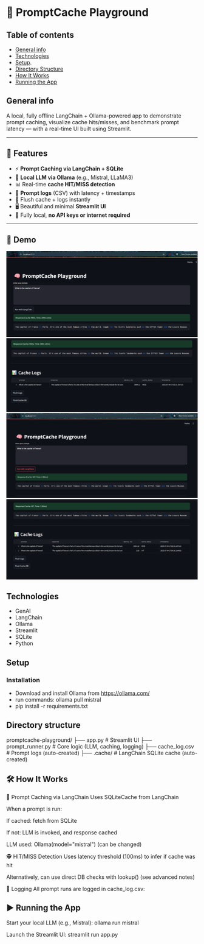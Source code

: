 # 🧠 PromptCache Playground

## Table of contents
* [General info](#general-info)
* [Technologies](#technologies)
* [Setup](#setup).
* [Directory Structure](#directory-structure)
* [How It Works](#How-It-Works)
* [Running the App](#Running-the-App)

## General info
A local, fully offline LangChain + Ollama-powered app to demonstrate prompt caching, visualize cache hits/misses, and benchmark prompt latency — with a real-time UI built using Streamlit.

---

## 🚀 Features

- ⚡ **Prompt Caching via LangChain + SQLite**
- 🧠 **Local LLM via Ollama** (e.g., Mistral, LLaMA3)
- 📊 Real-time **cache HIT/MISS detection**
- 📝 **Prompt logs** (CSV) with latency + timestamps
- 🧹 Flush cache + logs instantly
- 🖥️ Beautiful and minimal **Streamlit UI**
- 🔁 Fully local, **no API keys or internet required**

---

## 📸 Demo

![App Demo](assets/demo/caching1.PNG)
![App Demo](assets/demo/caching2.PNG)
![App Demo](assets/demo/caching3.PNG)
![App Demo](assets/demo/caching4.PNG)

## Technologies
* GenAI
* LangChain
* Ollama
* Streamlit
* SQLite
* Python

## Setup
### Installation 
* Download and install Ollama from https://ollama.com/
* run commands: 
    ollama pull mistral
* pip install -r requirements.txt

## Directory structure
promptcache-playground/
├── app.py                  # Streamlit UI
├── prompt_runner.py        # Core logic (LLM, caching, logging)
├── cache_log.csv           # Prompt logs (auto-created)
├── .cache/                 # LangChain SQLite cache (auto-created)

## 🛠️ How It Works
🔁 Prompt Caching via LangChain
Uses SQLiteCache from LangChain

When a prompt is run:

If cached: fetch from SQLite

If not: LLM is invoked, and response cached

LLM used: Ollama(model="mistral") (can be changed)

🕵️ HIT/MISS Detection
Uses latency threshold (100ms) to infer if cache was hit

Alternatively, can use direct DB checks with lookup() (see advanced notes)

📝 Logging
All prompt runs are logged in cache_log.csv:

## ▶️ Running the App
Start your local LLM (e.g., Mistral): 
ollama run mistral

Launch the Streamlit UI:
streamlit run app.py

